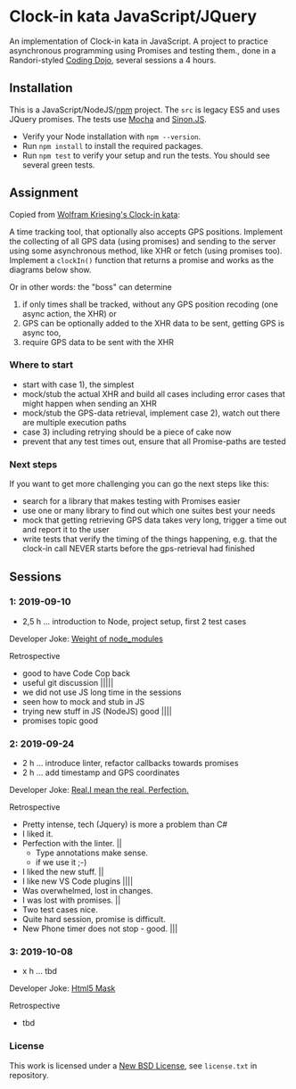 # Clock-in kata JavaScript/JQuery

An implementation of Clock-in kata in JavaScript. A project to practice asynchronous programming using Promises and testing them., done in a Randori-styled [Coding Dojo](http://codingdojo.org/WhatIsCodingDojo/), several sessions a 4 hours.

## Installation

This is a JavaScript/NodeJS/[npm](https://www.npmjs.com/) project.
The `src` is legacy ES5 and uses JQuery promises.
The tests use [Mocha](https://mochajs.org/) and [Sinon.JS](http://sinonjs.org/).

* Verify your Node installation with `npm --version`.
* Run `npm install` to install the required packages.
* Run `npm test` to verify your setup and run the tests. You should see several green tests.

## Assignment

Copied from [Wolfram Kriesing's Clock-in kata](https://github.com/wolframkriesing/clock-in-kata/blob/master/README.md):

A time tracking tool, that optionally also accepts GPS positions.
Implement the collecting of all GPS data (using promises) and sending to the server using some asynchronous method, like XHR or fetch (using promises too).
Implement a `clockIn()` function that returns a promise and works as the diagrams below show.

Or in other words: the "boss" can determine

1) if only times shall be tracked, without any GPS position recoding (one async action, the XHR) or
2) GPS can be optionally added to the XHR data to be sent, getting GPS is async too,
3) require GPS data to be sent with the XHR

### Where to start

* start with case 1), the simplest
* mock/stub the actual XHR and build all cases including error cases that might happen when sending an XHR
* mock/stub the GPS-data retrieval, implement case 2), watch out there are multiple execution paths
* case 3) including retrying should be a piece of cake now
* prevent that any test times out, ensure that all Promise-paths are tested

### Next steps

If you want to get more challenging you can go the next steps like this:

* search for a library that makes testing with Promises easier
* use one or many library to find out which one suites best your needs
* mock that getting retrieving GPS data takes very long, trigger a time out
  and report it to the user
* write tests that verify the timing of the things happening, e.g.
  that the clock-in call NEVER starts before the gps-retrieval had
  finished

## Sessions

### 1: 2019-09-10

* 2,5 h ... introduction to Node, project setup, first 2 test cases

Developer Joke: [Weight of node_modules](https://indexandmain.com/post/shrink-node-modules-with-refining/node_modules_meme.png)

Retrospective

* good to have Code Cop back
* useful git discussion |||||
* we did not use JS long time in the sessions
* seen how to mock and stub in JS
* trying new stuff in JS (NodeJS) good ||||
* promises topic good

### 2: 2019-09-24

* 2 h ... introduce linter, refactor callbacks towards promises
* 2 h ... add timestamp and GPS coordinates

Developer Joke: [Real.I mean the real. Perfection.](https://i.redd.it/05b6u19pseoz.png)

Retrospective

* Pretty intense, tech (Jquery) is more a problem than C#
* I liked it.
* Perfection with the linter. ||
  * Type annotations make sense.
  * if we use it ;-)
* I liked the new stuff. ||
* I like new VS Code plugins ||||
* Was overwhelmed, lost in changes.
* I was lost with promises. ||
* Two test cases nice.
* Quite hard session, promise is difficult.
* New Phone timer does not stop - good. |||

### 3: 2019-10-08

* x h ... tbd

Developer Joke: [Html5 Mask](https://twitter.com/nigel_ssj9/status/905016757483487235)

Retrospective

* tbd

### License

This work is licensed under a [New BSD License](http://opensource.org/licenses/bsd-license.php), see `license.txt` in repository.
